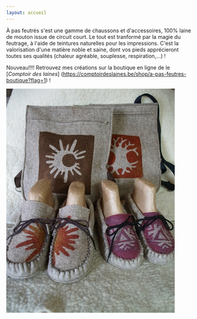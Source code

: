 ```yaml
---
layout: accueil
---
```


À pas feutrés s'est une gamme de chaussons et d'accessoires, 100% laine de mouton issue de circuit court. Le tout est tranformé par la magie du feutrage, à l'aide de teintures naturelles pour les impressions. C'est la valorisation d'une matière noble et saine, dont vos pieds apprécieront toutes ses qualités (chaleur agréable, souplesse, respiration,...) !

Nouveau!!!! Retrouvez mes créations sur la boutique en ligne de le [*Comptoir des laines*] (https://comptoirdeslaines.be/shop/a-pas-feutres-boutique?flag=1) !





<div class="home">

  
  <div class="centered"><img src="vignette1.jpg">



</div>


